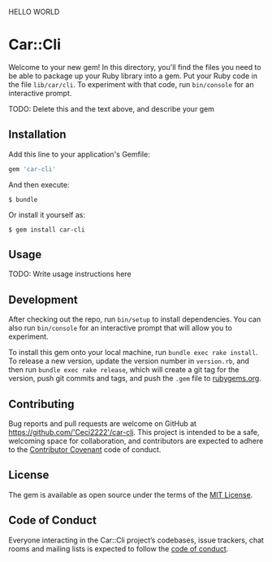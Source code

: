 HELLO WORLD

# Car::Cli

Welcome to your new gem! In this directory, you'll find the files you need to be able to package up your Ruby library into a gem. Put your Ruby code in the file `lib/car/cli`. To experiment with that code, run `bin/console` for an interactive prompt.

TODO: Delete this and the text above, and describe your gem

## Installation

Add this line to your application's Gemfile:

```ruby
gem 'car-cli'
```

And then execute:

    $ bundle

Or install it yourself as:

    $ gem install car-cli

## Usage

TODO: Write usage instructions here

## Development

After checking out the repo, run `bin/setup` to install dependencies. You can also run `bin/console` for an interactive prompt that will allow you to experiment.

To install this gem onto your local machine, run `bundle exec rake install`. To release a new version, update the version number in `version.rb`, and then run `bundle exec rake release`, which will create a git tag for the version, push git commits and tags, and push the `.gem` file to [rubygems.org](https://rubygems.org).

## Contributing

Bug reports and pull requests are welcome on GitHub at https://github.com/'Ceci2222'/car-cli. This project is intended to be a safe, welcoming space for collaboration, and contributors are expected to adhere to the [Contributor Covenant](http://contributor-covenant.org) code of conduct.

## License

The gem is available as open source under the terms of the [MIT License](https://opensource.org/licenses/MIT).

## Code of Conduct

Everyone interacting in the Car::Cli project’s codebases, issue trackers, chat rooms and mailing lists is expected to follow the [code of conduct](https://github.com/'Ceci2222'/car-cli/blob/master/CODE_OF_CONDUCT.md).
